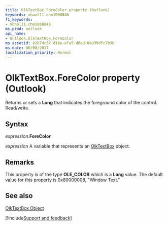 ```yaml
---
title: OlkTextBox.ForeColor property (Outlook)
keywords: vbaol11.chm1000046
f1_keywords:
- vbaol11.chm1000046
ms.prod: outlook
api_name:
- Outlook.OlkTextBox.ForeColor
ms.assetid: 82b7dc37-d18e-efa5-d6ed-0a939dfc7b3b
ms.date: 06/08/2017
localization_priority: Normal
---
```



# OlkTextBox.ForeColor property (Outlook)

Returns or sets a  **Long** that indicates the foreground color of the control. Read/write.


## Syntax

_expression_.**ForeColor**

_expression_ A variable that represents an [OlkTextBox](Outlook.OlkTextBox.md) object.


## Remarks

This property is of the type  **OLE_COLOR** which is a **Long** value. The default value for this property is 0x80000008, "Window Text."


## See also


[OlkTextBox Object](Outlook.OlkTextBox.md)

[!include[Support and feedback](~/includes/feedback-boilerplate.md)]